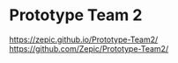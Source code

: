 # Prototype Team 2

https://zepic.github.io/Prototype-Team2/  
https://github.com/Zepic/Prototype-Team2/
